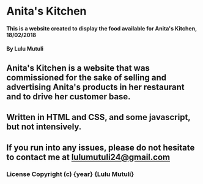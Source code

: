 

# Anita's Kitchen
#### This is a website created to display the food available for Anita's Kitchen, 18/02/2018
#### By Lulu Mutuli
 ## Anita's Kitchen is a website that was commissioned for the sake of selling and advertising Anita's products in her restaurant and to drive her customer base.
  ## Written in HTML and CSS, and some javascript, but not intensively.
  ## If you run into any issues, please do not hesitate to contact me at lulumutuli24@gmail.com
   ### License  Copyright (c) {year} **{Lulu Mutuli}**

